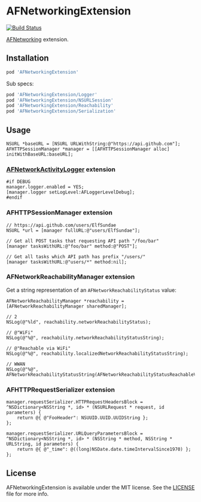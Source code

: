 # AFNetworkingExtension

[![Build Status](https://travis-ci.org/ElfSundae/AFNetworkingExtension.svg)](https://travis-ci.org/ElfSundae/AFNetworkingExtension)

[AFNetworking](https://github.com/AFNetworking/AFNetworking) extension.

## Installation

```ruby
pod 'AFNetworkingExtension'
```

Sub specs:

```ruby
pod 'AFNetworkingExtension/Logger'
pod 'AFNetworkingExtension/NSURLSession'
pod 'AFNetworkingExtension/Reachability'
pod 'AFNetworkingExtension/Serialization'
```

## Usage

```objc
NSURL *baseURL = [NSURL URLWithString:@"https://api.github.com"];
AFHTTPSessionManager *manager = [[AFHTTPSessionManager alloc] initWithBaseURL:baseURL];
```

### [AFNetworkActivityLogger](https://github.com/AFNetworking/AFNetworkActivityLogger) extension

```objc
#if DEBUG
manager.logger.enabled = YES;
[manager.logger setLogLevel:AFLoggerLevelDebug];
#endif
```

### AFHTTPSessionManager extension

```objc
// https://api.github.com/users/ElfSundae
NSURL *url = [manager fullURL:@"users/ElfSundae"];

// Get all POST tasks that requesting API path "/foo/bar"
[manager tasksWithURL:@"foo/bar" method:@"POST"];

// Get all tasks which API path has prefix "/users/"
[manager tasksWithURL:@"users/*" method:nil];
```

### AFNetworkReachabilityManager extension

Get a string representation of an `AFNetworkReachabilityStatus` value:

```objc
AFNetworkReachabilityManager *reachability = [AFNetworkReachabilityManager sharedManager];

// 2
NSLog(@"%ld", reachability.networkReachabilityStatus);

// @"WiFi"
NSLog(@"%@", reachability.networkReachabilityStatusString);

// @"Reachable via WiFi"
NSLog(@"%@", reachability.localizedNetworkReachabilityStatusString);

// WWAN
NSLog(@"%@", AFNetworkReachabilityStatusString(AFNetworkReachabilityStatusReachableViaWWAN));
```

### AFHTTPRequestSerializer extension

```objc
manager.requestSerializer.HTTPRequestHeadersBlock = ^NSDictionary<NSString *, id> * (NSURLRequest * request, id parameters) {
    return @{ @"FooHeader": NSUUID.UUID.UUIDString };
};

manager.requestSerializer.URLQueryParametersBlock = ^NSDictionary<NSString *, id> * (NSString * method, NSString * URLString, id parameters) {
    return @{ @"_time": @((long)NSDate.date.timeIntervalSince1970) };
};
```

## License

AFNetworkingExtension is available under the MIT license. See the [LICENSE](LICENSE) file for more info.
